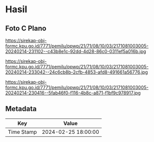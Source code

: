 # Hasil

## Foto C Plano

https://sirekap-obj-formc.kpu.go.id/7771/pemilu/ppwp/21/71/08/10/03/2171081003005-20240214-231102--c43b8e1c-92dd-4d28-86c0-0311ef5a016b.jpg

https://sirekap-obj-formc.kpu.go.id/7771/pemilu/ppwp/21/71/08/10/03/2171081003005-20240214-233042--24c6cb8b-2cfb-4853-afd8-491661a56776.jpg

https://sirekap-obj-formc.kpu.go.id/7771/pemilu/ppwp/21/71/08/10/03/2171081003005-20240214-230416--5fab46f0-f116-4b8c-a871-f1bf9c978917.jpg


## Metadata

| Key        | Value               |
| ---------- | ------------------- |
| Time Stamp | 2024-02-25 18:00:00 |



